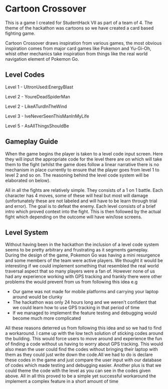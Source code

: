 # Cartoon Crossover

This is a game I created for StudentHack VII as part of a team of 4. The theme of the hackathon was cartoons so we have created a card based fighting game.

Cartoon Crossover draws inspiration from various games, the most obvious inspiration comes from major card games like Pokemon and Yu-Gi-Oh, whist other mechanics take inspiration from things like the real world navigation element of Pokemon Go.

## Level Codes


Level 1 - UltronUsed:EnergyBlast

Level 2 - YoureDeadSpiderMan

Level 2 - LikeATurdInTheWind

Level 3 - IveNeverSeenThisManInMyLife

Level 5 - AsAllThingsShouldBe


## Gameplay Guide

When the game begins the player is taken to a level code input screen. Here they will input the appropriate code for the level there are on which will take them to the fight (whilst the game does follow a linear narrative there is no mechanism in place currently to ensure that the player goes from level 1 to level 2 and so on. The reasoning behind the level code system will be elaborated on below).

All in all the fights are relatively simple. They consists of a 1 on 1 battle. Each character has 4 moves, some of these will heal but most will damage (unfortunately these are not labeled and will have to be learn through trial and error). The goal is to defeat the enemy. Each level consists of a brief intro which proved context into the fight. This is then followed by the actual fight which depending on the outcome will have win/lose screens.

## Level System

Without having been in the hackathon the inclusion of a level code system seems to be pretty arbitrary and frustrating as it segments gameplay. During the design of the game, Pokemon Go was having a mini resurgence and some members of the team were active players. We thought it would be interesting if we could implement something that resembled the real world traversal aspect that so many players were a fan of. However none of us had any experience working with GPS tracking and frankly there were other problems the would prevent from us from following this idea e.g 
- Our game was not made for mobile platforms and carrying your laptop around would be clunky
- The hackathon was only 24 hours long and we weren't confident that we could learn how to use GPS tracking in that period of time
- If we managed to implement the feature testing and debugging would become much more complicated 

All these reasons deterred us from following this idea and so we had to find a workaround. I came up with the low tech solution of sticking codes around the building. This would force users to move around and experience the fun of finding a code without us having to worry about GPS tracking. This would also mean the user could find the codes without bringing their laptop with them as they could just write down the code.All we had to do is declare these codes in the game and just compare the user input with our database of codes which made testing and debugging easier. Another plus is that we could theme the code with the level as you can see in the codes given above. All in all this proved to be a simple yet successful workaround the implement a complex feature in a short amount of time












